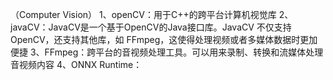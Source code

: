 （Computer Vision）
1、openCV：用于C++的跨平台计算机视觉库
2、javaCV：JavaCV是一个基于OpenCV的Java接口库。JavaCV 不仅支持 OpenCV，还支持其他库，如 FFmpeg，这使得处理视频或者多媒体数据时更加便捷
3、FFmpeg：跨平台的音视频处理工具。可以用来录制、转换和流媒体处理音视频内容
4、ONNX Runtime：

